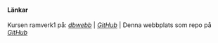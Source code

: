 <h4><i class="fas fa-external-link-alt"></i> Länkar</h4>

Kursen ramverk1 på: *[dbwebb](https://dbwebb.se/kurser/ramverk1-v2/)* | 
*[GitHub](https://github.com/dbwebb-se/ramverk1)* | 
Denna webbplats som repo på *[GitHub](https://github.com/Christoffer2019/ramverk)*
